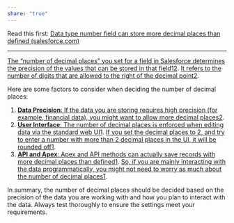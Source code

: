 ```yaml
---
share: "true"
---
```




Read this first: [Data type number field can store more decimal places than defined (salesforce.com)](https://help.salesforce.com/s/articleView?id=000387302&type=1)

---

[The “number of decimal places” you set for a field in Salesforce determines the precision of the values that can be stored in that field](https://help.salesforce.com/s/articleView?id=000387302&language=en_US&type=1)[1](https://help.salesforce.com/s/articleView?id=000387302&language=en_US&type=1)[2](https://salesforcefaqs.com/set-length-and-decimal-place-for-the-number-field-in-salesforce/). [It refers to the number of digits that are allowed to the right of the decimal point](https://help.salesforce.com/s/articleView?id=000387302&language=en_US&type=1)[2](https://salesforcefaqs.com/set-length-and-decimal-place-for-the-number-field-in-salesforce/).

Here are some factors to consider when deciding the number of decimal places:

1. [**Data Precision**: If the data you are storing requires high precision (for example, financial data), you might want to allow more decimal places](https://help.salesforce.com/s/articleView?id=000387302&language=en_US&type=1)[2](https://salesforcefaqs.com/set-length-and-decimal-place-for-the-number-field-in-salesforce/).
2. [**User Interface**: The number of decimal places is enforced when editing data via the standard web UI](https://help.salesforce.com/s/articleView?id=000387302&language=en_US&type=1)[1](https://help.salesforce.com/s/articleView?id=000387302&language=en_US&type=1). [If you set the decimal places to 2, and try to enter a number with more than 2 decimal places in the UI, it will be rounded off](https://help.salesforce.com/s/articleView?id=000387302&language=en_US&type=1)[1](https://help.salesforce.com/s/articleView?id=000387302&language=en_US&type=1).
3. [**API and Apex**: Apex and API methods can actually save records with more decimal places than defined](https://help.salesforce.com/s/articleView?id=000387302&language=en_US&type=1)[1](https://help.salesforce.com/s/articleView?id=000387302&language=en_US&type=1). [So, if you are mainly interacting with the data programmatically, you might not need to worry as much about the number of decimal places](https://help.salesforce.com/s/articleView?id=000387302&language=en_US&type=1)[1](https://help.salesforce.com/s/articleView?id=000387302&language=en_US&type=1).

In summary, the number of decimal places should be decided based on the precision of the data you are working with and how you plan to interact with the data. Always test thoroughly to ensure the settings meet your requirements.